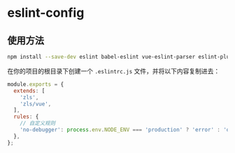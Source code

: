# eslint-config


## 使用方法


```bash
npm install --save-dev eslint babel-eslint vue-eslint-parser eslint-plugin-vue eslint-config-zls
```

在你的项目的根目录下创建一个 `.eslintrc.js` 文件，并将以下内容复制进去：

```js
module.exports = {
  extends: [
    'zls',
    'zls/vue',
  ],
  rules: {
    // 自定义规则
    'no-debugger': process.env.NODE_ENV === 'production' ? 'error' : 'off',
  },
};
```